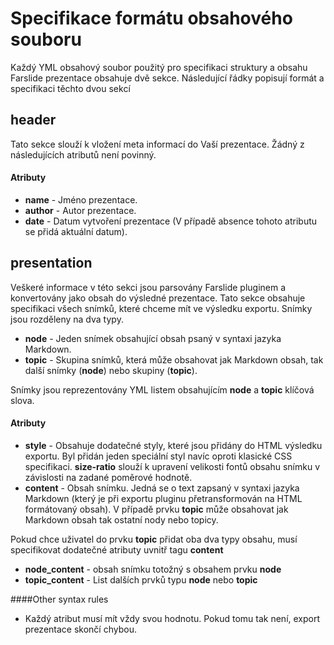 Specifikace formátu obsahového souboru
========
Každý YML obsahový soubor použitý pro specifikaci struktury a obsahu Farslide prezentace obsahuje dvě sekce.
Následující řádky popisují formát a specifikaci těchto dvou sekcí


header
------------
Tato sekce slouží k vložení meta informací do Vaší prezentace. Žádný z následujících atributů není povinný.
#### Atributy
- **name** - Jméno prezentace.
- **author** - Autor prezentace.
- **date** - Datum vytvoření prezentace (V případě absence tohoto atributu se přidá aktuální datum).

presentation
------------
Veškeré informace v této sekci jsou parsovány Farslide pluginem a konvertovány jako obsah do výsledné prezentace.
Tato sekce obsahuje specifikaci všech snímků, které chceme mít ve výsledku exportu. Snímky jsou rozděleny na dva typy.

- **node** - Jeden snímek obsahující obsah psaný v syntaxi jazyka Markdown.
- **topic** - Skupina snímků, která může obsahovat jak Markdown obsah, tak další snímky (**node**) nebo skupiny (**topic**).


Snímky jsou reprezentovány YML listem obsahujícím **node** a **topic** klíčová slova.


#### Atributy
- **style** - Obsahuje dodatečné styly, které jsou přidány do HTML výsledku exportu. Byl přidán jeden speciální styl navíc oproti klasické CSS specifikaci. **size-ratio** slouží k upravení velikosti fontů obsahu snímku v závislosti na zadané poměrové hodnotě. 
- **content** - Obsah snímku. Jedná se o text zapsaný v syntaxi jazyka Markdown (který je při exportu pluginu přetransformován na HTML formátovaný obsah). V případě prvku **topic** může obsahovat jak Markdown obsah tak ostatní nody nebo topicy.

Pokud chce uživatel do prvku **topic** přidat oba dva typy obsahu, musí specifikovat dodatečné atributy uvnitř tagu **content**

- **node_content** - obsah snímku totožný s obsahem prvku **node**
- **topic_content** - List dalších prvků typu **node** nebo **topic**

####Other syntax rules
- Každý atribut musí mít vždy svou hodnotu. Pokud tomu tak není, export prezentace skončí chybou.

